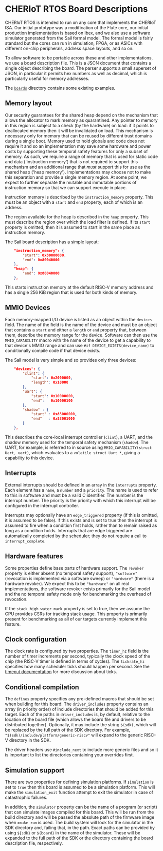 CHERIoT RTOS Board Descriptions
===============================

CHERIoT RTOS is intended to run on any core that implements the CHERIoT ISA.
Our initial prototype was a modification of the Flute core, our initial production implementation is based on Ibex, and we also use a software simulator generated from the Sail formal model.
The formal model is fairly standard but the cores can run in simulation, FPGA, or as ASICs with different on-chip peripherals, address space layouts, and so on.

To allow software to be portable across these and other implementations, we use a board description file.
This is a JSON document that contains a single object describing the board.
The parser supports a small superset of JSON, in particular it permits hex numbers as well as decimal, which is particularly useful for memory addresses.

The [`boards`](../sdk/boards) directory contains some existing examples.

Memory layout
-------------

Our security guarantees for the shared heap depend on the mechanism that allows the allocator to mark memory as quarantined.
Any pointer to memory in this region is subject to a check (by the hardware) on load: if it points to deallocated memory then it will be invalidated on load.
This mechanism is necessary only for memory that can be reused by different trust domains during a single boot.
Memory used to hold globals and code does not require it and so an implementation may save some hardware and power costs by supporting these temporal safety features for only a subset of memory.
As such, we require a range of memory that is used for static code and data ('instruction memory') that is not required to support this mechanism and an additional range that *must* support this for use as the shared heap ('heap memory').
Implementations may choose not to make this separation and provide a single memory region.
At some point, we expect to further separate the mutable and immutable portions of instruction memory so that we can support execute in place.

Instruction memory is described by the `instruction_memory` property.
This must be an object with a `start` and `end` property, each of which is an address.

The region available for the heap is described in the `heap` property.
This must describe the region over which the load filter is defined.
If its `start` property is omitted, then it is assumed to start in the same place as instruction memory.

The Sail board description has a simple layout:

```json
    "instruction_memory": {
        "start": 0x80000000,
        "end": 0x80040000
    },
    "heap": {
        "end": 0x80040000
    },
```

This starts instruction memory at the default RISC-V memory address and has a single 256 KiB region that is used for both kinds of memory.

MMIO Devices
------------

Each memory-mapped I/O device is listed as an object within the `devices` field.
The name of the field is the name of the device and must be an object that contains a `start` and either a `length` or `end` property that, between them, describe the memory range for the device.
Software can then use the `MMIO_CAPABILITY` macro with the name of the device to get a capability to that device's MMIO range and can use `#if DEVICE_EXISTS(device_name)` to conditionally compile code if that device exists.

The Sail model is very simple and so provides only three devices:

```json
    "devices": {
        "clint": {
            "start": 0x2000000,
            "length": 0x10000
        },
        "uart": {
            "start": 0x10000000,
            "end":   0x10000100
        },
        "shadow" : {
            "start" : 0x83000000,
            "end"   : 0x83001000
        }
    },
```

This describes the core-local interrupt controller (`clint`), a UART, and the shadow memory used for the temporal safety mechanism (`shadow`).
The UART, for example, is referred to in source using `MMIO_CAPABILITY(struct Uart, uart)`, which evaluates to a `volatile struct Uart *`, giving a capability to this device.

Interrupts
----------

External interrupts should be defined in an array in the `interrupts` property.
Each element has a `name`, a `number` and a `priority`.
The name is used to refer to this in software and must be a valid C identifier.
The number is the interrupt number.
The priority is the priority with which this interrupt will be configured in the interrupt controller.

Interrupts may optionally have an `edge_triggered` property (if this is omitted, it is assumed to be false).
If this exists and is set to true then the interrupt is assumed to fire when a condition first holds, rather than to remain raised as long as a condition holds.
Interrupts that are edge triggered are automatically completed by the scheduler; they do not require a call to `interrupt_complete`.

Hardware features
-----------------

Some properties define base parts of hardware support.
The `revoker` property is either absent (no temporal safety support), `"software"` (revocation is implemented via a software sweep) or `"hardware"` (there is a hardware revoker).
We expect this to be `"hardware"` on all real implementations, the software revoker exists primarily for the Sail model and the no temporal safety mode only for benchmarking the overhead of revocation.

If the `stack_high_water_mark` property is set to true, then we assume the CPU provides CSRs for tracking stack usage.
This property is primarily present for benchmarking as all of our targets currently implement this feature.

Clock configuration
-------------------

The clock rate is configured by two properties.
The `timer_hz` field is the number of timer increments per second, typically the clock speed of the chip (the RISC-V timer is defined in terms of cycles).
The `tickrate_hz` specifies how many scheduler ticks should happen per second.
See the [timeout documentation](Timeout.md) for more discussion about ticks.

Conditional compilation
-----------------------

The `defines` property specifies any pre-defined macros that should be set when building for this board.
The `driver_includes` property contains an array (in priority order) of include directories that should be added for this target.
Each of the paths in `driver_includes` is, by default, relative to the location of the board file (which allows the board file and drivers to be distributed together).
Optionally, it may include the string `$(sdk)`, which will be replaced by the full path of the SDK directory.
For example, `"$(sdk)/include/platform/generic-riscv"` will expand to the generic RISC-V directory in the SDK.

The driver headers use `#include_next` to include more generic files and so it is important to list the directories containing your overrides first.

Simulation support
------------------

There are two properties for defining simulation platforms.
If `simulation` is set to `true` then this board is assumed to be a simulation platform.
This will make the `simulation_exit` function attempt to exit the simulator in case of catastrophic failures.

In addition, the `simulator` property can be the name of a program (or script) that can simulate images compiled for this board.
This will be run from the build directory and will be passed the absolute path of the firmware image when `xmake run` is used.
The build system will look for the simulator in the SDK directory and, failing that, in the path.
Exact paths can be provided by using `${sdk}` or `${board}` in the name of the simulator.
These will be expanded to the full path of the SDK or the directory containing the board description file, respectively.
